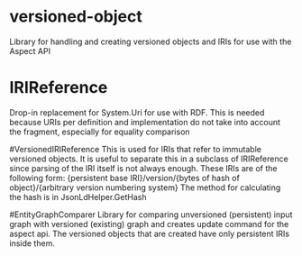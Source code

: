 # versioned-object
Library for handling and creating versioned objects and IRIs for use with the Aspect API

# IRIReference
Drop-in replacement for System.Uri for use with RDF. This is needed because URIs per definition and implementation do not take into account the fragment, especially for equality comparison

#VersionedIRIReference
This is used for IRIs that refer to immutable versioned objects. It is useful to separate this in a subclass of IRIReference since parsing of the IRI itself is not always enough. 
These IRIs are of the following form: 
{persistent base IRI}/version/{bytes of hash of object}/{arbitrary version numbering system}
The method for calculating the hash is in JsonLdHelper.GetHash


#EntityGraphComparer
Library for comparing unversioned (persistent) input graph with versioned (existing) graph and creates update command for the aspect api.
The versioned objects that are created have only persistent IRIs inside them.
